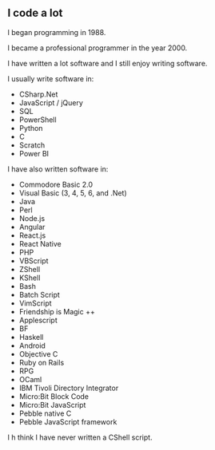 ## I code a lot

I began programming in 1988.

I became a professional programmer in the year 2000.

I have written a lot software and I still enjoy writing software.

I usually write software in:

- CSharp.Net
- JavaScript / jQuery
- SQL
- PowerShell
- Python
- C
- Scratch
- Power BI

I have also written software in:

- Commodore Basic 2.0
- Visual Basic (3, 4, 5, 6, and .Net)
- Java
- Perl
- Node.js
- Angular
- React.js
- React Native
- PHP
- VBScript
- ZShell
- KShell
- Bash
- Batch Script
- VimScript
- Friendship is Magic ++
- Applescript
- BF
- Haskell
- Android
- Objective C
- Ruby on Rails
- RPG
- OCaml
- IBM Tivoli Directory Integrator
- Micro:Bit Block Code
- Micro:Bit JavaScript
- Pebble native C
- Pebble JavaScript framework

I h think I have never written a CShell script.